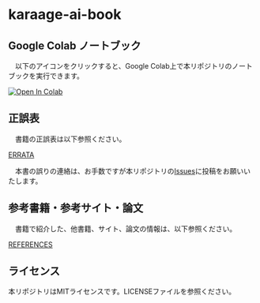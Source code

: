 # karaage-ai-book


## Google Colab ノートブック
　以下のアイコンをクリックすると、Google Colab上で本リポジトリのノートブックを実行できます。

[![Open In Colab](https://colab.research.google.com/assets/colab-badge.svg)](https://colab.research.google.com/github/karaage0703/karaage-ai-book/blob/master)

## 正誤表
　書籍の正誤表は以下参照ください。

[ERRATA](./ERRATA.md)

　本書の誤りの連絡は、お手数ですが本リポジトリの[Issues](https://github.com/karaage0703/karaage-ai-book/issues)に投稿をお願いいたします。

## 参考書籍・参考サイト・論文
　書籍で紹介した、他書籍、サイト、論文の情報は、以下参照ください。

[REFERENCES](./REFERENCES.md)

## ライセンス

本リポジトリはMITライセンスです。LICENSEファイルを参照ください。
